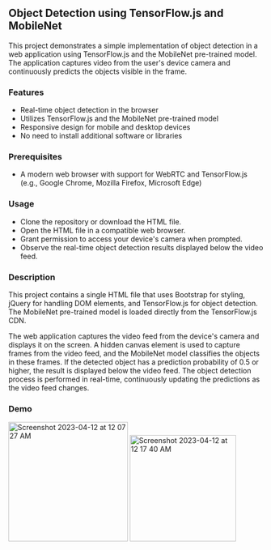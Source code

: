 ## Object Detection using TensorFlow.js and MobileNet
This project demonstrates a simple implementation of object detection in a web application using TensorFlow.js and the MobileNet pre-trained model. The application captures video from the user's device camera and continuously predicts the objects visible in the frame.

### Features
- Real-time object detection in the browser
- Utilizes TensorFlow.js and the MobileNet pre-trained model
- Responsive design for mobile and desktop devices
- No need to install additional software or libraries

### Prerequisites
- A modern web browser with support for WebRTC and TensorFlow.js (e.g., Google Chrome, Mozilla Firefox, Microsoft Edge)

### Usage
- Clone the repository or download the HTML file.
- Open the HTML file in a compatible web browser.
- Grant permission to access your device's camera when prompted.
- Observe the real-time object detection results displayed below the video feed.

### Description
This project contains a single HTML file that uses Bootstrap for styling, jQuery for handling DOM elements, and TensorFlow.js for object detection. The MobileNet pre-trained model is loaded directly from the TensorFlow.js CDN.

The web application captures the video feed from the device's camera and displays it on the screen. A hidden canvas element is used to capture frames from the video feed, and the MobileNet model classifies the objects in these frames. If the detected object has a prediction probability of 0.5 or higher, the result is displayed below the video feed. The object detection process is performed in real-time, continuously updating the predictions as the video feed changes.

### Demo
<img width="236" alt="Screenshot 2023-04-12 at 12 07 27 AM" src="https://user-images.githubusercontent.com/61319491/231348022-e85486bc-76eb-43fc-96d6-3334a51057e2.png">

<img width="210" alt="Screenshot 2023-04-12 at 12 17 40 AM" src="https://user-images.githubusercontent.com/61319491/231348355-1b4cb1bb-8160-474f-8005-8735676c1b85.png">


